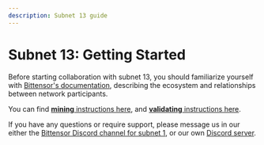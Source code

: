 ```yaml
---
description: Subnet 13 guide
---
```


# Subnet 13: Getting Started

Before starting collaboration with subnet 13, you should familiarize yourself with [Bittensor's documentation](https://docs.bittensor.com/), describing the ecosystem and relationships between network participants.

You can find [**mining** instructions here](https://github.com/macrocosm-os/data-universe/blob/main/docs/miner.md), and [**validating** instructions here](https://github.com/macrocosm-os/data-universe/blob/main/docs/validator.md).

If you have any questions or require support, please message us in our either the [Bittensor Discord channel for subnet 1](https://discord.gg/pQcDfMmX3T), or our own [Discord server](https://discord.gg/amZUPmJjYg).
